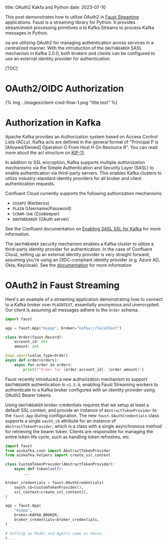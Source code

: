 title: OAuth2 Kakfa and Python
date: 2023-07-10

This post demonstrates how to utilize OAuth2 in [Faust
Streaming](https://faust-streaming.github.io/faust) applications. Faust is a
streaming library for Python. It provides stream/event processing primitives _a
la_ Kafka Streams to process Kafka messages in Python.

oa are utilizing OAuth2 for managing authentication across
services in a centralized manner. With the introduction of the `OAUTHBEARER`
SASL mechanism in Kafka 2.0.0, both brokers and clients can be configured to
use an external identity provider for authentication.

[TOC]

# OAuth2/OIDC Authorization

<!--source: https://www.azureblue.io/content/images/2020/10/client-cred-flow-1.png-->
{% img ../images/client-cred-flow-1.png  "title text" %}

# Authorization in Kafka

Apache Kafka provides an Authorization system based on Access Control Lists
(ACLs). Kafka acls are defined in the general format of "Principal P is
[Allowed/Denied] Operation O From Host H On Resource R". You can read more
about the acl structure on
[KIP-11](https://cwiki.apache.org/confluence/display/KAFKA/KIP-11+-+Authorization+Interface).

In addition to SSL encryption, Kafka supports multiple _authorization
mechanisms_ via the Simple Authentication and Security Layer (SASL) to enable
authentication via third-party servers. This enables Kafka clusters to utilize
industry-standard identity providers for all broker and client authentication
requests.

Confluent Cloud currently supports the following authorization mechanisms:

- `GSSAPI` (Kerberos)
- `PLAIN` (Username/Password)
- `SCRAM-SHA` (Zookeeper)
- `OAUTHBEARER` (OAuth server)

See the Confluent documentation on [Enabling SASL SSL for
Kafka](https://developer.confluent.io/learn-kafka/security/authentication-ssl-and-sasl-ssl/#enabling-sasl-ssl-for-kafka)
for more information.

The `OAUTHBEARER` security mechanism enables a Kafka cluster to utilize a
third-party identity provider for authentication. In the case of Confluent
Cloud, setting up an external identity provider is very straight forward,
assuming you're using an OIDC-compliant identity provider (e.g. Azure AD, Okta,
Keycloak). See the
[documentation](https://docs.confluent.io/cloud/current/access-management/authenticate/oauth/identity-providers.html)
for more information

# OAuth2 in Faust Streaming

Here's an example of a streaming application demonstrating how to connect to a
Kafka broker over `PLAINTEXT`, essentially anonymous and unencrypted. Our
client is assuming all messages adhere to the `Order` schema.

```python
import faust

app = faust.App("myapp", broker="kafka://localhost")

class Order(faust.Record):
    account_id: str
    amount: int

@app.agent(value_type=Order)
async def order(orders):
    async for order in orders:
        print(f"Order for {order.account_id}: {order.amount}")
```


Faust recently introduced a new authorization mechanism to support
`OAUTHBEARER` authentication in `v1.5.0`, enabling Faust Streaming workers to
authenticate to a Kafka broker configured with an identity provider using
OAuth2 Bearer tokens.

Using `OAUTHBEARER` broker credentials requires that we setup at least a
default SSL context, and provide an instance of `AbstractTokenProvider` to the
`faust.App` during configuration. The new `faust.OAuthCredentials` class
supports a single `oauth_cb` attribute for an instance of
`AbstractTokenProvider`, which is a class with a single asynchronous method for
retrieving the bearer token. Clients are responsible for managing the entire
token life cycle, such as handling token refreshes, etc.


```python
import faust
from aiokafka.conn import AbstractTokenProvider
from aiokafka.helpers import create_ssl_context

class CustomTokenProvider(AbstractTokenProvider):
    async def token(self):
        ...

broker_credentials = faust.OAuthCredentials(
    oauth_cb=CustomTokenProvider(),
    ssl_context=create_ssl_context(),
)

app = faust.App(
    "myapp",
    broker=KAFKA_BROKER,
    broker_credentials=broker_credentials,
)

# Setting up Model and Agents same as above.
# ...

```
